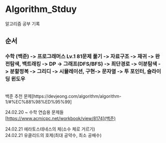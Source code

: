 # Algorithm_Stduy
알고리즘 공부 기록 

 
## 순서
### 수학 (백준) -> 프로그래머스 Lv.1 81문제 풀기 -> 자료구조 -> 재귀 -> 완전탐색, 백트래킹 -> DP -> 그래프(DFS/BFS) -> 최단경로 -> 이분탐색 -> 분할정복 -> 그리디 -> 시뮬레이션, 구현-> 문자열 -> 투 포인터, 슬라이딩 윈도우

</br>  
백준 추천 문제[https://devjeong.com/algorithm/algorithm-1/#%EC%88%98%ED%95%99]
</br>

24.02.20 ~ 
수학 연습용 문제들[https://www.acmicpc.net/workbook/view/8174](백준)


24.02.21 에라토스테네스의 체(소수 체로 거르기) </br>
24.02.21 유클리드의 호제(최대 공약수, 최소 공배수)
